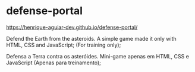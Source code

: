 # defense-portal

https://henrique-aguiar-dev.github.io/defense-portal/

Defend the Earth from the asteroids.
A simple game made it only with HTML, CSS and JavaScript; (For training only);

Defensa a Terra contra os asteróides.
Mini-game apenas em HTML, CSS e JavaScript (Apenas para treinamento);
